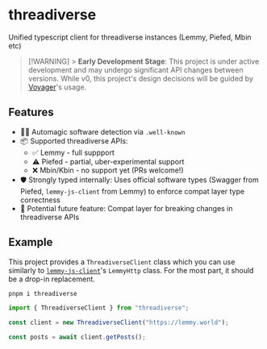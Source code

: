 # threadiverse

Unified typescript client for threadiverse instances (Lemmy, Piefed, Mbin etc)

> [!WARNING] > **Early Development Stage**: This project is under active development and may undergo significant API changes between versions. While v0, this project's design decisions will be guided by [Voyager](https://github.com/aeharding/voyager)'s usage.

## Features

- 🧙‍♂️ Automagic software detection via `.well-known`
- 📦 Supported threadiverse APIs:
  - ✅ Lemmy - full suppport
  - ⚠️ Piefed - partial, uber-experimental support
  - ❌ Mbin/Kbin - no support yet (PRs welcome!)
- 🛡️ Strongly typed internally: Uses official software types (Swagger from Piefed, `lemmy-js-client` from Lemmy) to enforce compat layer type correctness
- 💭 Potential future feature: Compat layer for breaking changes in threadiverse APIs

## Example

This project provides a `ThreadiverseClient` class which you can use similarly to [`lemmy-js-client`](https://github.com/LemmyNet/lemmy-js-client)'s `LemmyHttp` class. For the most part, it should be a drop-in replacement.

```sh
pnpm i threadiverse
```

```ts
import { ThreadiverseClient } from "threadiverse";

const client = new ThreadiverseClient("https://lemmy.world");

const posts = await client.getPosts();
```
